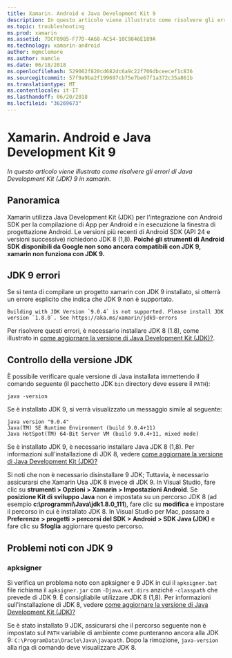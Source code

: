 ```yaml
---
title: Xamarin. Android e Java Development Kit 9
description: In questo articolo viene illustrato come risolvere gli errori di Java Development Kit (JDK) 9 in xamarin.
ms.topic: troubleshooting
ms.prod: xamarin
ms.assetid: 7DCF0985-F77D-4A68-AC54-10C9846E189A
ms.technology: xamarin-android
author: mgmclemore
ms.author: mamcle
ms.date: 06/18/2018
ms.openlocfilehash: 529062f820cd682dc6a9c22f706dbceecef1c836
ms.sourcegitcommit: 57f9a9ba2f199697cb75e7be67f1a372c35a861b
ms.translationtype: MT
ms.contentlocale: it-IT
ms.lasthandoff: 06/20/2018
ms.locfileid: "36269673"
---
```

# <a name="xamarinandroid-and-java-development-kit-9"></a>Xamarin. Android e Java Development Kit 9

_In questo articolo viene illustrato come risolvere gli errori di Java Development Kit (JDK) 9 in xamarin._


## <a name="overview"></a>Panoramica

Xamarin utilizza Java Development Kit (JDK) per l'integrazione con Android SDK per la compilazione di App per Android e in esecuzione la finestra di progettazione Android. Le versioni più recenti di Android SDK (API 24 e versioni successive) richiedono JDK 8 (1,8). **Poiché gli strumenti di Android SDK disponibili da Google non sono ancora compatibili con JDK 9, xamarin non funziona con JDK 9.**

## <a name="jdk-9-errors"></a>JDK 9 errori

Se si tenta di compilare un progetto xamarin con JDK 9 installato, si otterrà un errore esplicito che indica che JDK 9 non è supportato.

```shell
Building with JDK Version `9.0.4` is not supported. Please install JDK version `1.8.0`. See https://aka.ms/xamarin/jdk9-errors  
```

Per risolvere questi errori, è necessario installare JDK 8 (1.8), come illustrato in [come aggiornare la versione di Java Development Kit (JDK)?](~/android/troubleshooting/questions/update-jdk.md).


## <a name="checking-the-jdk-version"></a>Controllo della versione JDK

È possibile verificare quale versione di Java installata immettendo il comando seguente (il pacchetto JDK `bin` directory deve essere il `PATH`):

```shell
java -version
```

Se è installato JDK 9, si verrà visualizzato un messaggio simile al seguente:

```shell
java version "9.0.4"
Java(TM) SE Runtime Environment (build 9.0.4+11)
Java HotSpot(TM) 64-Bit Server VM (build 9.0.4+11, mixed mode)
```

Se è installato JDK 9, è necessario installare Java JDK 8 (1,8). Per informazioni sull'installazione di JDK 8, vedere [come aggiornare la versione di Java Development Kit (JDK)?](~/android/troubleshooting/questions/update-jdk.md)

Si noti che non è necessario disinstallare 9 JDK; Tuttavia, è necessario assicurarsi che Xamarin Usa JDK 8 invece di JDK 9. In Visual Studio, fare clic su **strumenti > Opzioni > Xamarin > Impostazioni Android**. Se **posizione Kit di sviluppo Java** non è impostata su un percorso JDK 8 (ad esempio **c:\\programmi\\Java\\jdk1.8.0_111**), fare clic su **modifica**  e impostare il percorso in cui è installato JDK 8. In Visual Studio per Mac, passare a **Preferenze > progetti > percorsi del SDK > Android > SDK Java (JDK)** e fare clic su **Sfoglia** aggiornare questo percorso.

## <a name="known-issues-with-jdk-9"></a>Problemi noti con JDK 9

### <a name="apksigner"></a>apksigner

Si verifica un problema noto con apksigner e 9 JDK in cui il `apksigner.bat` file richiama il `apksigner.jar` con `-Djava.ext.dirs` anziché `-classpath` che prevede di JDK 9. È consigliabile utilizzare JDK 8 (1,8). Per informazioni sull'installazione di JDK 8, vedere [come aggiornare la versione di Java Development Kit (JDK)?](~/android/troubleshooting/questions/update-jdk.md)

Se è stato installato 9 JDK, assicurarsi che il percorso seguente non è impostato sul `PATH` variabile di ambiente come punteranno ancora alla JDK 9: `C:\ProgramData\Oracle\Java\javapath`. Dopo la rimozione, `java-version` alla riga di comando deve visualizzare JDK 8.
